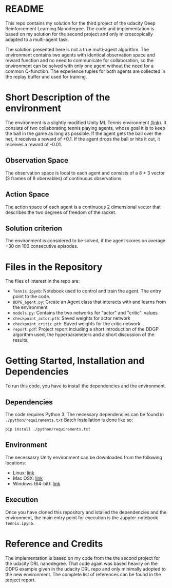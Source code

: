 # README
This repo contains my solution for the third project of the udacity Deep Reinforcement Learning Nanodegree.
The code and implementation is based on my solution for the second project and only microscopically adapted to a multi-agent task. 

The solution presented here is not a true multi-agent algorithm. The environment contains two agents with identical observation space and reward function and no need to communicate for collaboration, so the environment can be solved with only one agent without the need for a common Q-function. The experience tuples for both agents are collected in the replay buffer and used for training. 


# Short Description of the environment

The environment is a slightly modified Unity ML Tennis environment [(link)](https://github.com/Unity-Technologies/ml-agents/blob/master/docs/Learning-Environment-Examples.md#tennis). It consists of two collaborating tennis playing agents, whose goal it is to keep the ball in the game as long as possible. If the agent gets the ball over the net, it receives a reward of +0.1. If the agent drops the ball or hits it out, it receives a reward of -0.01.

## Observation Space

The observation space is local to each agent and consists of a 8 * 3 vector (3 frames of 8 obervables) of continuous observations. 

## Action Space

The action space of each agent is a continuous 2 dimensional vector that describes the two degrees of freedom of the racket.

## Solution criterion

The environment is considered to be solved, if the agent scores on average +30 on 100 consecutive episodes. 


# Files in the Repository

The files of interest in the repo are: 

- `Tennis.ipynb`: Notebook used to control and train the agent. The entry point to the code. 
- `DDPG_agent.py`: Create an Agent class that interacts with and learns from the environment 
- `models.py`: Contains the two networks for "actor" and "critic". values 
- `checkpoint_actor.pth`: Saved weights for actor network
- `checkpoint_critic.pth`: Saved weights for the critic network
- `report.pdf`: Project report including a short introduction of the DDGP algorithm used, the hyperparameters and a short discussion of the results. 


# Getting Started, Installation and Dependencies

To run this code, you have to install the dependencies and the environment.

## Dependencies  

The code requires Python 3. The  necessary dependencies can be found in `./python/requirements.txt` 
Batch installation is done like so: 
```
pip install ./python/requirements.txt
``` 
## Environment

The necessasry Unity environment can be downloaded from the following locations:

  - Linux: [link](https://s3-us-west-1.amazonaws.com/udacity-drlnd/P3/Tennis/Tennis_Linux.zip)
  - Mac OSX: [link](https://s3-us-west-1.amazonaws.com/udacity-drlnd/P3/Tennis/Tennis.app.zip)
  - Windows (64-bit): [link](https://s3-us-west-1.amazonaws.com/udacity-drlnd/P3/Tennis/Tennis_Windows_x86_64.zip)

## Execution

Once you have cloned this repository and istalled the dependencies and the environment, the main entry point for execution is the Jupyter-notebook `Tennis.ipynb`.


# Reference and Credits

The implementation is based on my code from the the second project for the udacity DRL nanodegree. That code again was based heavily on the DDPG example given in the udacity DRL repo and only minimally adopted to the new environment. The complete list of references can be found in the project report.
